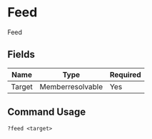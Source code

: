 # Feed

Feed

## Fields

| Name | Type | Required |
|------|------|----------|
| Target | Memberresolvable | Yes |

## Command Usage
```
?feed <target>
```